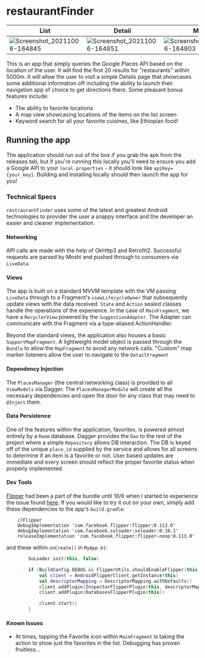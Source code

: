 # restaurantFinder

|List|Detail|Map|
|---|---|---|
|![Screenshot_20211006-164845](https://user-images.githubusercontent.com/10715645/136288530-c5df123d-0f00-410a-92a4-9b1df38aa87a.png)|![Screenshot_20211006-164851](https://user-images.githubusercontent.com/10715645/136288525-e45584f3-0030-4643-b78d-8a0fe7f7dd52.png)|![Screenshot_20211006-164903](https://user-images.githubusercontent.com/10715645/136288518-965ebbc6-abca-45c7-9714-755d1886fbe4.png)|

This is an app that simply queries the Google Places API based on the location of the user. It will find the first 20 results for "restaurants" within 5000m. It will allow the user to visit a simple Details page that showcases some additional information off including the ability to launch their navigation app of choice to get directions there. Some pleasant bonus features include:
* The ability to favorite locations
* A map view showcasing locations of the items on the list screen
* Keyword search for all your favorite cuisines, like Ethiopian food!

## Running the app
The application should run out of the box if you grab the apk from the releases tab, but if you're running this locally you'll need to ensure you add a Google API to your `local.properties` - it should look like `apiKey={your_key}`. Building and installing locally should then launch the app for you!

### Technical Specs
`restraurantFinder` uses some of the latest and greatest Android technologies to provider the user a snappy interface and the developer an easier and cleaner implementation.

#### Networking
API calls are made with the help of OkHttp3 and Retrofit2. Successful requests are parsed by Moshi and pushed through to consumers via `LiveData`.

#### Views
The app is built on a standard MVVM template with the VM passing `LiveData` through to a Fragment's `viewLifecycleOwner` that subsequently update views with the data received. `State` and `Action` sealed classes handle the operations of the experience. In the case of `MainFragment`, we have a `RecyclerView` powered by the `SuggestionAdapter`. The Adapter can communicate with the Fragment via a type-aliased ActionHandler.

Beyond the standard views, the application also houses a basic `SupportMapFragment`. A lightweight model object is passed through the `Bundle` to allow the `MapFragment` to avoid any network calls. "Custom" map marker listeners allow the user to navigate to the `DetailFragment`

#### Dependency Injection
The `PlacesManager` (the central networking class) is provided to all `ViewModels` via Dagger. The `PlacesManagerModule` will create all the necessary dependencies and open the door for any class that may need to `@Inject` them.

#### Data Persistence
One of the features within the application, favorites, is powered almost entirely by a `Room` database. Dagger provides the `Dao` to the rest of the project where a simple `Repository` allows DB interaction. The DB is keyed off of the unique `place_id` supplied by the service and allows for all screens to determine if an item is a favorite or not. User based updates are immediate and every screen should reflect the proper favorite status when properly implemented.

#### Dev Tools
[Flipper](https://github.com/facebook/flipper) had been a part of the bundle until 10/6 when I started to experience the issue found [here](https://github.com/facebook/flipper/issues/2213). If you would like to try it out on your own, simply add these dependencies to the app's `build.gradle`:
```
    //Flipper
    debugImplementation 'com.facebook.flipper:flipper:0.113.0'
    debugImplementation 'com.facebook.soloader:soloader:0.10.1'
    releaseImplementation 'com.facebook.flipper:flipper-noop:0.113.0'
```

and these within `onCreate()` in `MyApp.kt`: 
```kotlin
        SoLoader.init(this, false)

        if (BuildConfig.DEBUG && FlipperUtils.shouldEnableFlipper(this)) {
            val client = AndroidFlipperClient.getInstance(this)
            val descriptorMapping = DescriptorMapping.withDefaults()
            client.addPlugin(InspectorFlipperPlugin(this, descriptorMapping))
            client.addPlugin(DatabasesFlipperPlugin(this))

            client.start()
        }
```

#### Known Issues
* At times, tapping the Favorite icon within `MainFragment` is taking the action to show just the favorites in the list. Debugging has proven fruitless...
